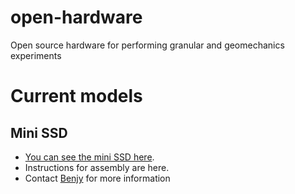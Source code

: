 # open-hardware
Open source hardware for performing granular and geomechanics experiments

# Current models


## Mini SSD

- [You can see the mini SSD here](https://github.com/benjym/open-hardware/blob/main/SSD/mini-SSD/3d-models/v3/binder_sprocket_idler_v4.stl).
- Instructions for assembly are here.
- Contact [Benjy](mailto:benjy.marks@sydney.edu.au) for more information
